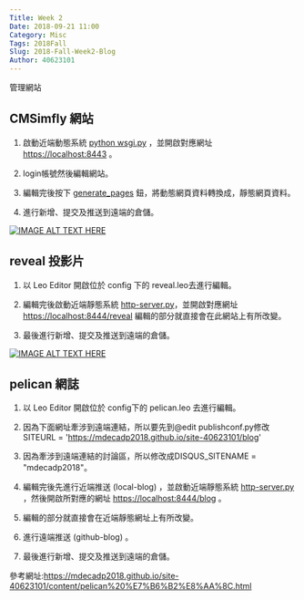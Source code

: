 ```yaml
---
Title: Week 2
Date: 2018-09-21 11:00
Category: Misc
Tags: 2018Fall
Slug: 2018-Fall-Week2-Blog
Author: 40623101
---
```


管理網站

<!-- PELICAN_END_SUMMARY -->


CMSimfly 網站
----

1. 啟動近端動態系統 <a href="https://mdecadp2018.github.io/site-40623101/content/Week1.html">python wsgi.py</a> ，並開啟對應網址 <https://localhost:8443> 。

2. login帳號然後編輯網站。

3. 編輯完後按下 <a href="https://mdecadp2018.github.io/site-40623101/content/CMSimfly%20%E7%B6%B2%E7%AB%99.html">generate_pages</a> 鈕，將動態網頁資料轉換成，靜態網頁資料。

4. 進行新增、提交及推送到遠端的倉儲。

[![IMAGE ALT TEXT HERE](http://img.youtube.com/vi/YOUTUBE_VIDEO_ID_HERE/0.jpg)](http://www.youtube.com/watch?v=N85U6xw4TFc)


reveal 投影片
----

1. 以 Leo Editor 開啟位於 config 下的 reveal.leo去進行編輯。

2. 編輯完後啟動近端靜態系統 <a href="https://mdecadp2018.github.io/site-40623101/content/Week1.html"> http-server.py</a>，並開啟對應網址 <https://localhost:8444/reveal> 編輯的部分就直接會在此網站上有所改變。

3. 最後進行新增、提交及推送到遠端的倉儲。

[![IMAGE ALT TEXT HERE](http://img.youtube.com/vi/YOUTUBE_VIDEO_ID_HERE/0.jpg)](http://www.youtube.com/watch?v=gEBI9yjhlFM)


pelican 網誌
----

1. 以 Leo Editor 開啟位於 config下的 pelican.leo 去進行編輯。

2. 因為下面網址牽涉到遠端連結，所以要先到@edit publishconf.py修改SITEURL = '<https://mdecadp2018.github.io/site-40623101/blog>'

3. 因為牽涉到遠端連結的討論區，所以修改成DISQUS_SITENAME = "mdecadp2018"。

4. 編輯完後先進行近端推送 (local-blog) ，並啟動近端靜態系統  <a href="https://mdecadp2018.github.io/site-40623101/content/Week1.html"> http-server.py</a> ，然後開啟所對應的網址 <https://localhost:8444/blog> 。

5. 編輯的部分就直接會在近端靜態網址上有所改變。

6. 進行遠端推送 (github-blog) 。

7. 最後進行新增、提交及推送到遠端的倉儲。

參考網址:<https://mdecadp2018.github.io/site-40623101/content/pelican%20%E7%B6%B2%E8%AA%8C.html>
